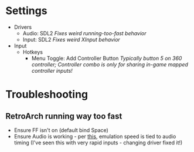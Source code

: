 

# Settings
* Drivers
  * Audio: SDL2 *Fixes weird running-too-fast behavior*
  * Input: SDL2 *Fixes weird XInput behavior*
* Input
  * Hotkeys
    * Menu Toggle: Add Controller Button *Typically button 5 on 360 controller; Controller combo is only for sharing in-game mapped controller inputs!*


# Troubleshooting
## RetroArch running way too fast
* Ensure FF isn't on (default bind Space)
* Ensure Audio is working - per [this](https://forums.libretro.com/t/retroarch-games-suddenly-running-too-fast-android-nvidia-shield/38092), emulation speed is tied to audio timing (I've seen this with very rapid inputs - changing driver fixed it!)
